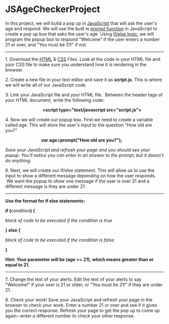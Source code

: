 # JSAgeCheckerProject
In this project, we will build a pop up in <a href="https://www.w3schools.com/js/">JavaScript</a> that will ask the user's age and respond. We will use the built in <a href="https://www.w3schools.com/jsref/met_win_prompt.asp">prompt function</a> in JavaScript to create a pop up box that asks the user's age. Using <a href="https://www.w3schools.com/js/js_if_else.asp">if/else logic</a>, we will program the popup box to respond "Welcome" if the user enters a number 21 or over, and "You must be 21!" if not.
<hr>
<p>
1. Download the <a href="https://github.com/LibraryCodeLab/JSAgeCheckerProject/blob/master/index.html">HTML</a> & <a href="https://github.com/LibraryCodeLab/JSAgeCheckerProject/blob/master/style.css">CSS</a> Files. Look at the code in your HTML file and your CSS file to make sure you understand how it is rendering in the browser. 

2. Create a new file in your text editor and save it as <b>script.js</b>. This is where we will write all of our JavaScript code.

3. Link your JavaScript file and your HTML file.  Between the header tags of your HTML document, write the following code:

                              <b><script type="text/javascript src="script.js"></script></b>

4. Now we will create our popup box. First we need to create a variable called age. This will store the user's input to the question "How old are you?"

                             <b>var age=prompt("How old are you?");</b>

<i>Save your JavaScript and refresh your page and you should see your popup. You'll notice you can enter in an answer to the prompt, but it doesn't do anything.</i>

6. Next, we will create our if/else statement. This will allow us to use the input to show a different message depending on how the user responds.  We want the popup to show one message if the user is over 21 and a different message is they are under 21. 
<hr>
<p><b>Use the format for if else statements:</b></p>


<b>
    <p>if (</b><i>condition</i><b>) {</b></p>
    <p><i>block of code to be executed if the condition is true</i></p>
   <b> <p>} else { </p></b>
    <p><i>block of code to be executed if the condition is false</i></p>
   <b> <p>}</p></b>
</b>
<b>Hint: Your parameter will be (age >= 21), which means greater than or equal to 21.</b>
<hr>

7. Change the text of your alerts. Edit the text of your alerts to say "Welcome!" if your user is 21 or older, or "You must be 21!" if they are under 21.

8. Check your work! Save your JavaScript and refresh your page in the browser to check your work. Enter a number 21 or over and see if it gives you the correct response. Refresh your page to get the pop up to come up again--enter a different number to check your other response. 
</p>
